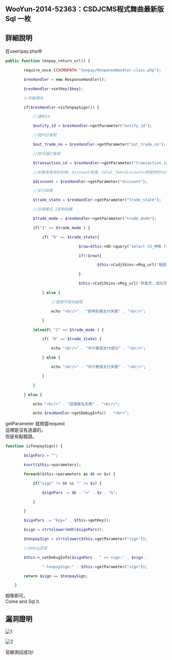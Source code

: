 ## WooYun-2014-52363：CSDJCMS程式舞曲最新版Sql 一枚

## **詳細說明**

在user\pay.php中

```php
public function tenpay_return_url() {

        require_once (CSCMSPATH."tenpay/ResponseHandler.class.php");

        $resHandler = new ResponseHandler();

        $resHandler->setKey($key);

        //判斷簽名

        if($resHandler->isTenpaySign()) {

            //通知id

            $notify_id = $resHandler->getParameter("notify_id");

            //商戶訂單號

            $out_trade_no = $resHandler->getParameter("out_trade_no");

            //財付通訂單號

            $transaction_id = $resHandler->getParameter("transaction_id");

            //如果有使用折扣券，discount有值，total_fee+discount=原請求的total_fee

            $discount = $resHandler->getParameter("discount");

            //支付結果

            $trade_state = $resHandler->getParameter("trade_state");

            //交易模式,1即時到賬

            $trade_mode = $resHandler->getParameter("trade_mode");

            if("1" == $trade_mode ) {

                if( "0" == $trade_state){

                                $row=$this->db->query("select CS_RMB from ".CS_SqlPrefix."pay where CS_Dingdan='".$out_trade_no."'")->row();

                                if(!$row){

                                        $this->CsdjSkins->Msg_url('驗證失敗,該定單不存在!',site_url('user'));

                                }

                                $this->CsdjSkins->Msg_url('恭喜您，成功充值了'.$row->CS_RMB.' 元，若出現問題請盡快聯繫客服,請牢記您的定單號：'.$out_trade_no.'!' ,site_url('user'));

                } else {

                    //當做不成功處理

                    echo "<br/>" . "即時到帳支付失敗" . "<br/>";

                }

            }elseif( "2" == $trade_mode ) {

                if( "0" == $trade_state) {

                    echo "<br/>" . "中介擔保支付成功" . "<br/>";

                } else {

                    echo "<br/>" . "中介擔保支付失敗" . "<br/>";

                }

            }

        } else {

            echo "<br/>" . "認證簽名失敗" . "<br/>";

            echo $resHandler->getDebugInfo() . "<br>";

```

getParameter 就相當request
<br />
這裡是沒有過濾的。
<br />
但是有點驗證。

```php
function isTenpaySign() {

        $signPars = "";

        ksort($this->parameters);

        foreach($this->parameters as $k => $v) {

            if("sign" != $k && "" != $v) {

                $signPars .= $k . "=" . $v . "&";

            }

        }

        $signPars .= "key=" . $this->getKey();

        $sign = strtolower(md5($signPars));

        $tenpaySign = strtolower($this->getParameter("sign"));

        //debug訊息

        $this->_setDebugInfo($signPars . " => sign:" . $sign .

                " tenpaySign:" . $this->getParameter("sign"));

        return $sign == $tenpaySign;

    }
 ```

相等即可。
<br />
Come and Sql it.

## 漏洞證明

![1](https://raw.githubusercontent.com/dyeat/PDF/master/%E8%AB%96PHP%E5%B8%B8%E8%A6%8B%E7%9A%84%E6%BC%8F%E6%B4%9E/images/3/3.27/3.27-1.jpg)

![2](https://raw.githubusercontent.com/dyeat/PDF/master/%E8%AB%96PHP%E5%B8%B8%E8%A6%8B%E7%9A%84%E6%BC%8F%E6%B4%9E/images/3/3.27/3.27-2.jpg)

官網測試成功!


